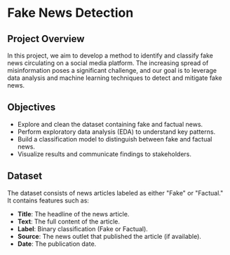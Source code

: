 # Fake News Detection

## Project Overview
In this project, we aim to develop a method to identify and classify fake news circulating on a social media platform. The increasing spread of misinformation poses a significant challenge, and our goal is to leverage data analysis and machine learning techniques to detect and mitigate fake news.

## Objectives
- Explore and clean the dataset containing fake and factual news.
- Perform exploratory data analysis (EDA) to understand key patterns.
- Build a classification model to distinguish between fake and factual news.
- Visualize results and communicate findings to stakeholders.

## Dataset
The dataset consists of news articles labeled as either "Fake" or "Factual." It contains features such as:
- **Title**: The headline of the news article.
- **Text**: The full content of the article.
- **Label**: Binary classification (Fake or Factual).
- **Source**: The news outlet that published the article (if available).
- **Date**: The publication date.







